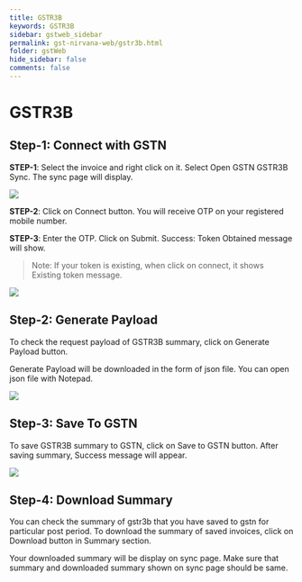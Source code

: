 ```yaml
---
title: GSTR3B
keywords: GSTR3B
sidebar: gstweb_sidebar
permalink: gst-nirvana-web/gstr3b.html
folder: gstWeb
hide_sidebar: false
comments: false
---
```


# GSTR3B

## Step-1: Connect with GSTN

**STEP-1**: Select the invoice and right click on it. Select Open GSTN GSTR3B Sync. The sync page will display.

![](/images/connect-with-gstn-r3b.png)

**STEP-2**: Click on Connect button. You will receive OTP on your registered mobile number.

**STEP-3**: Enter the OTP. Click on Submit. Success: Token Obtained message will show.

>Note: If your token is existing, when click on connect, it shows Existing token message.

![](/images/token-message-r3b.png)

## Step-2: Generate Payload

To check the request payload of GSTR3B summary, click on Generate Payload button.

Generate Payload will be downloaded in the form of json file. You can open json file with Notepad.

![](/images/generate-payload-r3b.png)

## Step-3: Save To GSTN

To save GSTR3B summary to GSTN, click on Save to GSTN button.
After saving summary, Success message will appear.

![](/images/save-to-gstn-r3b.png)


## Step-4: Download Summary

You can check the summary of gstr3b that you have saved to gstn for particular post period. To download the summary of saved invoices, click on Download button in Summary section.

Your downloaded summary will be display on sync page.
Make sure that summary and downloaded summary shown on sync page should be same.
